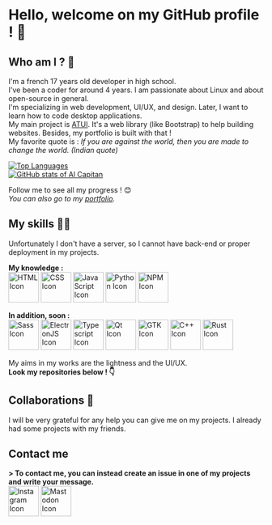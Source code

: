 # Hello, welcome on my GitHub profile ! 👋

## Who am I ? 💁

I'm a french 17 years old developer in high school.  
I've been a coder for around 4 years. I am passionate about Linux and about open-source in general.  
I'm specializing in web development, UI/UX, and design. Later, I want to learn how to code desktop applications.  
My main project is [ATUI](https://github.com/alcapitan/atui).
It's a web library (like Bootstrap) to help building websites. Besides, my portfolio is built with that !  
My favorite quote is : _If you are against the world, then you are made to change the world. (Indian quote)_

[![Top Languages](https://github-readme-stats.vercel.app/api/top-langs/?username=alcapitan&layout=compact&theme=transparent)](https://github.com/anuraghazra/github-readme-stats)  
[![GitHub stats of Al Capitan](https://github-readme-stats.vercel.app/api?username=alcapitan&count_private=true&show_icons=true&theme=transparent)](https://github.com/anuraghazra/github-readme-stats)

Follow me to see all my progress ! 😊  
_You can also go to my [portfolio](https://alcapitan.github.io/alcapitan)._

## My skills 👨‍💻

Unfortunately I don't have a server, so I cannot have back-end or proper deployment in my projects.

**My knowledge :**  
<img alt="HTML Icon" src="https://cdn.simpleicons.org/html5" width="60" height="60" />
<img alt="CSS Icon" src="https://cdn.simpleicons.org/css3" width="60" height="60" />
<img
    alt="JavaScript Icon"
    src="https://cdn.simpleicons.org/javascript"
    width="60" height="60"
/>
<img alt="Python Icon" src="https://cdn.simpleicons.org/python" width="60" height="60" />
<img alt="NPM Icon" src="https://cdn.simpleicons.org/npm" width="60" height="60" />

**In addition, soon :**  
<img alt="Sass Icon" src="https://cdn.simpleicons.org/sass" width="60" height="60" />
<img alt="ElectronJS Icon" src="https://cdn.simpleicons.org/electron" width="60" height="60" />
<img alt="Typescript Icon" src="https://cdn.simpleicons.org/typescript" width="60" height="60" />
<img alt="Qt Icon" src="https://cdn.simpleicons.org/qt" width="60" height="60" />
<img alt="GTK Icon" src="https://cdn.simpleicons.org/gtk" width="60" height="60" />
<img alt="C++ Icon" src="https://cdn.simpleicons.org/c++" width="60" height="60" />
<img alt="Rust Icon" src="https://cdn.simpleicons.org/rust" width="60" height="60" />

My aims in my works are the lightness and the UI/UX.  
**Look my repositories below ! 👇**

## Collaborations 🤝

I will be very grateful for any help you can give me on my projects. I already had some projects with my friends.

## Contact me

**> To contact me, you can instead create an issue in one of my projects and write your message.**  
<a href="https://instagram.com/al.capitan"><img alt="Instagram Icon" src="https://cdn.simpleicons.org/instagram" width="60" height="60" /></a>
<a href="https://mastodon.iriseden.eu/@alcapitan"><img alt="Mastodon Icon" src="https://cdn.simpleicons.org/mastodon" width="60" height="60" /></a>
